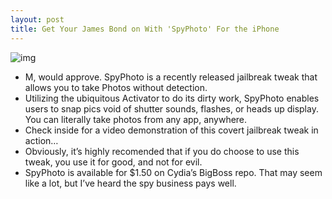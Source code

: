 ```yaml
---
layout: post
title: Get Your James Bond on With 'SpyPhoto' For the iPhone
---
```

![img](http://media.idownloadblog.com/wp-content/uploads/2011/09/spyphoto-james-bond.jpg)
* M, would approve. SpyPhoto is a recently released jailbreak tweak that allows you to take Photos without detection.
* Utilizing the ubiquitous Activator to do its dirty work, SpyPhoto enables users to snap pics void of shutter sounds, flashes, or heads up display. You can literally take photos from any app, anywhere.
* Check inside for a video demonstration of this covert jailbreak tweak in action…
* Obviously, it’s highly recomended that if you do choose to use this tweak, you use it for good, and not for evil.
* SpyPhoto is available for $1.50 on Cydia’s BigBoss repo. That may seem like a lot, but I’ve heard the spy business pays well.

